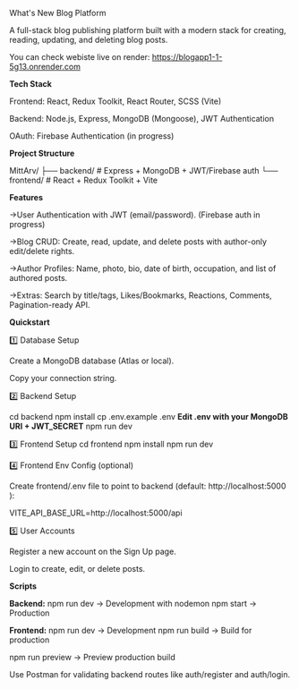 What's New Blog Platform

A full-stack blog publishing platform built with a modern stack for creating, reading, updating, and deleting blog posts.

You can check webiste live on render: https://blogapp1-1-5g13.onrender.com

**Tech Stack**

Frontend: React, Redux Toolkit, React Router, SCSS (Vite)

Backend: Node.js, Express, MongoDB (Mongoose), JWT Authentication

OAuth: Firebase Authentication (in progress)

**Project Structure**

MittArv/
├── backend/        # Express + MongoDB + JWT/Firebase auth
└── frontend/       # React + Redux Toolkit + Vite

**Features**

->User Authentication with JWT (email/password). (Firebase auth in progress)

->Blog CRUD: Create, read, update, and delete posts with author-only edit/delete rights.

->Author Profiles: Name, photo, bio, date of birth, occupation, and list of authored posts.

->Extras: Search by title/tags, Likes/Bookmarks, Reactions, Comments, Pagination-ready API.

**Quickstart**

1️⃣ Database Setup

Create a MongoDB database (Atlas or local).

Copy your connection string.

2️⃣ Backend Setup

cd backend
npm install
cp .env.example .env
**Edit .env with your MongoDB URI + JWT_SECRET**
npm run dev

3️⃣ Frontend Setup
cd frontend
npm install
npm run dev

4️⃣ Frontend Env Config (optional)

Create frontend/.env file to point to backend (default: http://localhost:5000
):

VITE_API_BASE_URL=http://localhost:5000/api

5️⃣ User Accounts

Register a new account on the Sign Up page.

Login to create, edit, or delete posts.

**Scripts**

**Backend:**
npm run dev → Development with nodemon
npm start → Production

**Frontend:**
npm run dev → Development
npm run build → Build for production

npm run preview → Preview production build

Use Postman for validating backend routes like auth/register and auth/login.
